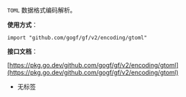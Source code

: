 `TOML` 数据格式编码解析。

**使用方式**：

```
import "github.com/gogf/gf/v2/encoding/gtoml"
```

**接口文档**：

[https://pkg.go.dev/github.com/gogf/gf/v2/encoding/gtoml](https://pkg.go.dev/github.com/gogf/gf/v2/encoding/gtoml)

- 无标签